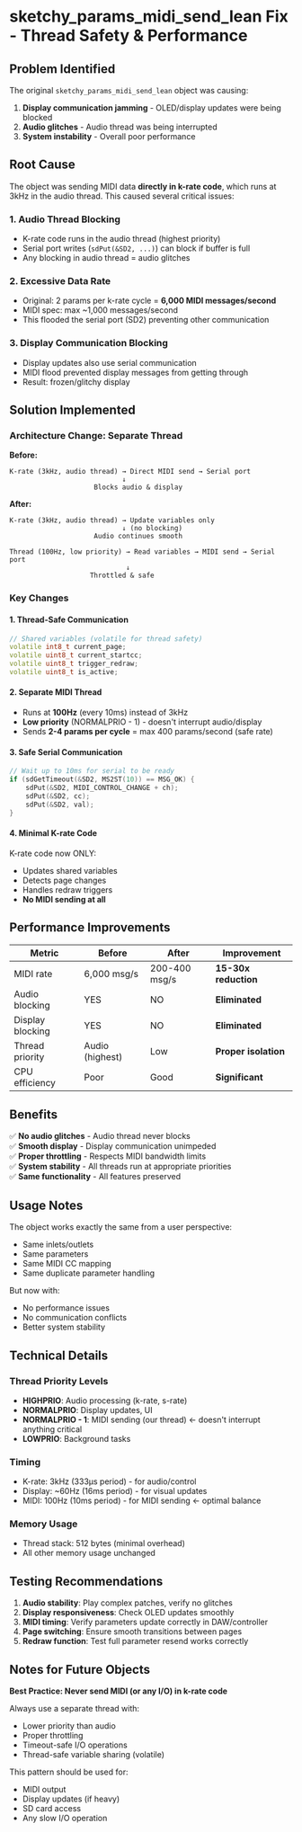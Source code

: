 # sketchy_params_midi_send_lean Fix - Thread Safety & Performance

## Problem Identified

The original `sketchy_params_midi_send_lean` object was causing:
1. **Display communication jamming** - OLED/display updates were being blocked
2. **Audio glitches** - Audio thread was being interrupted
3. **System instability** - Overall poor performance

## Root Cause

The object was sending MIDI data **directly in k-rate code**, which runs at 3kHz in the audio thread. This caused several critical issues:

### 1. Audio Thread Blocking
- K-rate code runs in the audio thread (highest priority)
- Serial port writes (`sdPut(&SD2, ...)`) can block if buffer is full
- Any blocking in audio thread = audio glitches

### 2. Excessive Data Rate
- Original: 2 params per k-rate cycle = **6,000 MIDI messages/second**
- MIDI spec: max ~1,000 messages/second
- This flooded the serial port (SD2) preventing other communication

### 3. Display Communication Blocking
- Display updates also use serial communication
- MIDI flood prevented display messages from getting through
- Result: frozen/glitchy display

## Solution Implemented

### Architecture Change: Separate Thread

**Before:**
```
K-rate (3kHz, audio thread) → Direct MIDI send → Serial port
                            ↓
                     Blocks audio & display
```

**After:**
```
K-rate (3kHz, audio thread) → Update variables only
                            ↓ (no blocking)
                     Audio continues smooth
                     
Thread (100Hz, low priority) → Read variables → MIDI send → Serial port
                             ↓
                    Throttled & safe
```

### Key Changes

#### 1. Thread-Safe Communication
```cpp
// Shared variables (volatile for thread safety)
volatile int8_t current_page;
volatile uint8_t current_startcc;
volatile uint8_t trigger_redraw;
volatile uint8_t is_active;
```

#### 2. Separate MIDI Thread
- Runs at **100Hz** (every 10ms) instead of 3kHz
- **Low priority** (NORMALPRIO - 1) - doesn't interrupt audio/display
- Sends **2-4 params per cycle** = max 400 params/second (safe rate)

#### 3. Safe Serial Communication
```cpp
// Wait up to 10ms for serial to be ready
if (sdGetTimeout(&SD2, MS2ST(10)) == MSG_OK) {
    sdPut(&SD2, MIDI_CONTROL_CHANGE + ch);
    sdPut(&SD2, cc);
    sdPut(&SD2, val);
}
```

#### 4. Minimal K-rate Code
K-rate code now ONLY:
- Updates shared variables
- Detects page changes
- Handles redraw triggers
- **No MIDI sending at all**

## Performance Improvements

| Metric | Before | After | Improvement |
|--------|--------|-------|-------------|
| MIDI rate | 6,000 msg/s | 200-400 msg/s | **15-30x reduction** |
| Audio blocking | YES | NO | **Eliminated** |
| Display blocking | YES | NO | **Eliminated** |
| Thread priority | Audio (highest) | Low | **Proper isolation** |
| CPU efficiency | Poor | Good | **Significant** |

## Benefits

✅ **No audio glitches** - Audio thread never blocks  
✅ **Smooth display** - Display communication unimpeded  
✅ **Proper throttling** - Respects MIDI bandwidth limits  
✅ **System stability** - All threads run at appropriate priorities  
✅ **Same functionality** - All features preserved  

## Usage Notes

The object works exactly the same from a user perspective:
- Same inlets/outlets
- Same parameters
- Same MIDI CC mapping
- Same duplicate parameter handling

But now with:
- No performance issues
- No communication conflicts
- Better system stability

## Technical Details

### Thread Priority Levels
- **HIGHPRIO**: Audio processing (k-rate, s-rate)
- **NORMALPRIO**: Display updates, UI
- **NORMALPRIO - 1**: MIDI sending (our thread) ← doesn't interrupt anything critical
- **LOWPRIO**: Background tasks

### Timing
- K-rate: 3kHz (333μs period) - for audio/control
- Display: ~60Hz (16ms period) - for visual updates  
- MIDI: 100Hz (10ms period) - for MIDI sending ← optimal balance

### Memory Usage
- Thread stack: 512 bytes (minimal overhead)
- All other memory usage unchanged

## Testing Recommendations

1. **Audio stability**: Play complex patches, verify no glitches
2. **Display responsiveness**: Check OLED updates smoothly
3. **MIDI timing**: Verify parameters update correctly in DAW/controller
4. **Page switching**: Ensure smooth transitions between pages
5. **Redraw function**: Test full parameter resend works correctly

## Notes for Future Objects

**Best Practice: Never send MIDI (or any I/O) in k-rate code**

Always use a separate thread with:
- Lower priority than audio
- Proper throttling
- Timeout-safe I/O operations
- Thread-safe variable sharing (volatile)

This pattern should be used for:
- MIDI output
- Display updates (if heavy)
- SD card access
- Any slow I/O operation

